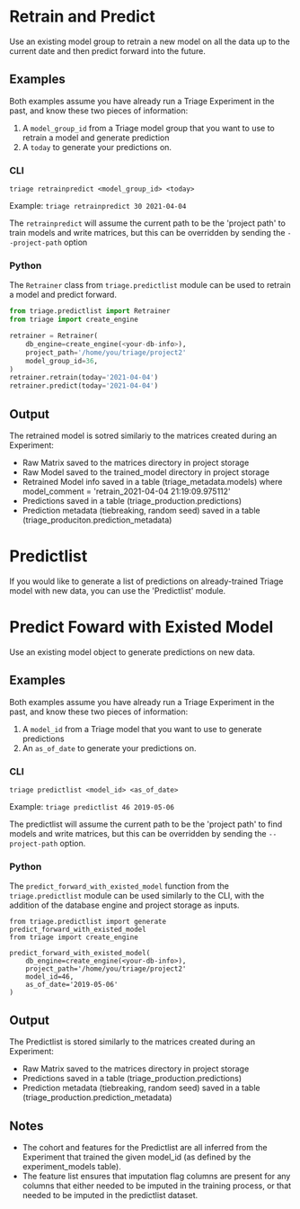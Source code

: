 # Retrain and Predict
Use an existing model group to retrain a new model on all the data up to the current date and then predict forward into the future.

## Examples
Both examples assume you have already run a Triage Experiment in the past, and know these two pieces of information:
1. A `model_group_id` from a Triage model group that you want to use to retrain a model and generate prediction
2. A `today` to generate your predictions on.

### CLI
`triage retrainpredict <model_group_id> <today>`

Example:
`triage retrainpredict 30 2021-04-04`

The `retrainpredict` will assume the current path to be the 'project path' to train models and write matrices, but this can be overridden by sending the `--project-path` option

### Python
The `Retrainer` class from `triage.predictlist` module can be used to retrain a model and predict forward.

```python
from triage.predictlist import Retrainer
from triage import create_engine

retrainer = Retrainer(
    db_engine=create_engine(<your-db-info>),
    project_path='/home/you/triage/project2'
    model_group_id=36,
)
retrainer.retrain(today='2021-04-04')
retrainer.predict(today='2021-04-04')

```

## Output
The retrained model is sotred similariy to the matrices created during an Experiment:
- Raw Matrix saved to the matrices directory in project storage
- Raw Model saved to the trained_model directory in project storage
- Retrained Model info saved in a table (triage_metadata.models) where model_comment = 'retrain_2021-04-04 21:19:09.975112'
- Predictions saved in a table (triage_production.predictions)
- Prediction metadata (tiebreaking, random seed) saved in a table (triage_produciton.prediction_metadata)


# Predictlist
If you would like to generate a list of predictions on already-trained Triage model with new data, you can use the 'Predictlist' module.

# Predict Foward with Existed Model
Use an existing model object to generate predictions on new data.

## Examples
Both examples assume you have already run a Triage Experiment in the past, and know these two pieces of information:
1. A `model_id` from a Triage model that you want to use to generate predictions
2. An `as_of_date` to generate your predictions on.

### CLI
`triage predictlist <model_id> <as_of_date>`

Example:
`triage predictlist 46 2019-05-06`

The predictlist will assume the current path to be the 'project path' to find models and write matrices, but this can be overridden by sending the `--project-path` option.

### Python

The `predict_forward_with_existed_model` function from the `triage.predictlist` module can be used similarly to the CLI, with the addition of the database engine and project storage as inputs.
```
from triage.predictlist import generate predict_forward_with_existed_model 
from triage import create_engine

predict_forward_with_existed_model(
    db_engine=create_engine(<your-db-info>),
    project_path='/home/you/triage/project2'
    model_id=46,
    as_of_date='2019-05-06'
)
```

## Output
The Predictlist is stored similarly to the matrices created during an Experiment:
- Raw Matrix saved to the matrices directory in project storage
- Predictions saved in a table (triage_production.predictions)
- Prediction metadata (tiebreaking, random seed) saved in a table (triage_production.prediction_metadata)

## Notes
- The cohort and features for the Predictlist are all inferred from the Experiment that trained the given model_id (as defined by the experiment_models table).
- The feature list ensures that imputation flag columns are present for any columns that either needed to be imputed in the training process, or that needed to be imputed in the predictlist dataset.



